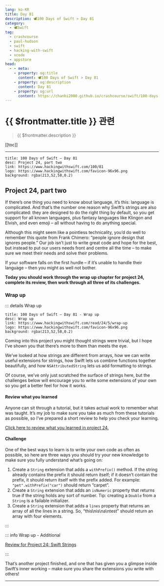 ```yaml
---
lang: ko-KR
title: Day 81
description: 🕊️100 Days of Swift > Day 81
category:
  - 🕊️Swift
tag: 
  - crashcourse
  - paul-hudson
  - swift
  - hacking-with-swift
  - xcode
  - appstore
head:
  - - meta:
    - property: og:title
      content: 🕊️100 Days of Swift > Day 81
    - property: og:description
      content: Day 81
    - property: og:url
      content: https://chanhi2000.github.io/crashcourse/swift/100-days-of-swift/81.html
---
```


# {{ $frontmatter.title }} 관련

> {{ $frontmatter.description }}

[[toc]]

---

```component VPCard
title: 100 Days of Swift – Day 81
desc: Project 24, part two
link: https://www.hackingwithswift.com/100/81
logo: https://www.hackingwithswift.com/favicon-96x96.png
background: rgba(213,52,58,0.2)
```

## Project 24, part two

If there’s one thing you need to know about language, it’s this: language is complicated. And that’s the number one reason why Swift’s strings are also complicated: they are designed to do the right thing by default, so you get support for all known languages, plus fantasy languages like Klingon and Elvish, and even emoji – all without having to do anything special.

Although this might seem like a pointless technicality, you’d do well to remember this quote from Frank Chimero: “people ignore design that ignores people.” Our job isn’t just to write great code and hope for the best, but instead to put our users needs front and centre all the time – to make sure we meet their needs and solve their problems.

If your software falls on the first hurdle – if it’s unable to handle their language – then you might as well not bother.

__Today you should work through the wrap up chapter for project 24, complete its review, then work through all three of its challenges.__

### Wrap up

::: details Wrap up

```component VPCard
title: 100 Days of Swift – Day 81 - Wrap up
desc: Wrap up
link: https://www.hackingwithswift.com/read/24/5/wrap-up
logo: https://www.hackingwithswift.com/favicon-96x96.png
background: rgba(213,52,58,0.2)
```

<VidStack src="youtube/yzq0jaNsutE" />

Coming into this project you might thought strings were trivial, but I hope I’ve shown you that there’s more to them than meets the eye.

We’ve looked at how strings are different from arrays, how we can write useful extensions for strings, how Swift lets us combine functions together beautifully, and how `NSAttributedString` lets us add formatting to strings.

Of course, we’ve only just scratched the surface of strings here, but the challenges below will encourage you to write some extensions of your own so you get a better feel for how it works.

#### Review what you learned

Anyone can sit through a tutorial, but it takes actual work to remember what was taught. It’s my job to make sure you take as much from these tutorials as possible, so I’ve prepared a short review to help you check your learning.

[Click here to review what you learned in project 24.][project-24-swift-strings]

#### Challenge

One of the best ways to learn is to write your own code as often as possible, so here are three ways you should try your new knowledge to make sure you fully understand what’s going on:

1. Create a `String` extension that adds a `withPrefix()` method. If the string already contains the prefix it should return itself; if it doesn’t contain the prefix, it should return itself with the prefix added. For example: `"pet".withPrefix("car")` should return “carpet”.
2. Create a `String` extension that adds an `isNumeric` property that returns true if the string holds any sort of number. Tip: creating a `Double` from a `String` is a failable initializer.
3. Create a `String` extension that adds a `lines` property that returns an array of all the lines in a string. So, “this\nis\na\ntest” should return an array with four elements.

:::

::: info Wrap up - Additional

[Review for Project 24: Swift Strings][project-24-swift-strings]

:::

That’s another project finished, and one that has given you a glimpse inside Swift’s inner working – make sure you share the extensions you write with others!

---

<TagLinks />

[project-24-swift-strings]: https://www.hackingwithswift.com/review/hws/project-24-swift-strings